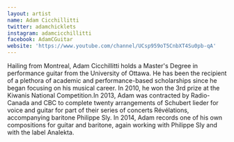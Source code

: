 ```yaml
---
layout: artist
name: Adam Cicchillitti
twitter: adamchicklets
instagram: adamcicchillitti
facebook: AdamCGuitar
website: 'https://www.youtube.com/channel/UCsp959oT5CnbXT4Su0pb-qA'
---
```


Hailing from Montreal, Adam Cicchillitti holds a Master's Degree in performance guitar from the University of Ottawa. He has been the recipient of a plethora of academic and performance-based scholarships since he began focusing on his musical career. In 2010, he won the 3rd prize at the Kiwanis National Competition.In 2013, Adam was contracted by Radio-Canada and CBC to complete twenty arrangements of Schubert lieder for voice and guitar for part of their series of concerts Révélations, accompanying baritone Philippe Sly. In 2014, Adam records one of his own compositions for guitar and baritone, again working with Philippe Sly and with the label Analekta.
